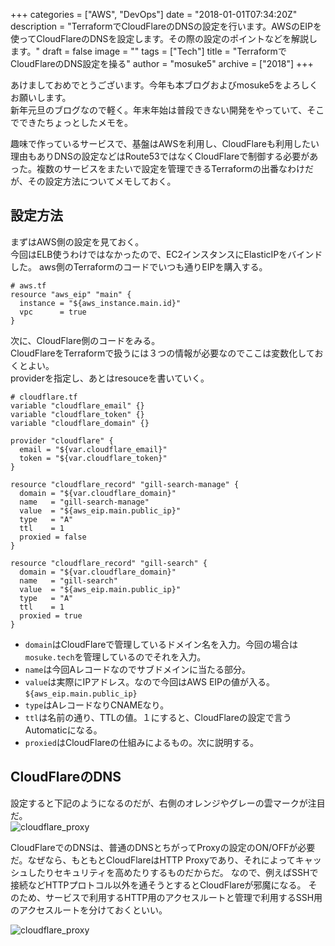 +++
categories = ["AWS", "DevOps"]
date = "2018-01-01T07:34:20Z"
description = "TerraformでCloudFlareのDNSの設定を行います。AWSのEIPを使ってCloudFlareのDNSを設定します。その際の設定のポイントなどを解説します。"
draft = false
image = ""
tags = ["Tech"]
title = "TerraformでCloudFlareのDNS設定を操る"
author = "mosuke5"
archive = ["2018"]
+++

あけましておめでとうございます。今年も本ブログおよびmosuke5をよろしくお願いします。  
新年元旦のブログなので軽く。年末年始は普段できない開発をやっていて、そこでできたちょっとしたメモを。

趣味で作っているサービスで、基盤はAWSを利用し、CloudFlareも利用したい理由もありDNSの設定などはRoute53ではなくCloudFlareで制御する必要があった。複数のサービスをまたいで設定を管理できるTerraformの出番なわけだが、その設定方法についてメモしておく。
<!--more-->

## 設定方法
まずはAWS側の設定を見ておく。  
今回はELB使うわけではなかったので、EC2インスタンスにElasticIPをバインドした。
aws側のTerraformのコードでいつも通りEIPを購入する。

```
# aws.tf
resource "aws_eip" "main" {
  instance = "${aws_instance.main.id}"
  vpc      = true
}
```

次に、CloudFlare側のコードをみる。  
CloudFlareをTerraformで扱うには３つの情報が必要なのでここは変数化しておくとよい。  
providerを指定し、あとはresouceを書いていく。

```
# cloudflare.tf
variable "cloudflare_email" {}
variable "cloudflare_token" {}
variable "cloudflare_domain" {}

provider "cloudflare" {
  email = "${var.cloudflare_email}"
  token = "${var.cloudflare_token}"
}

resource "cloudflare_record" "gill-search-manage" {
  domain = "${var.cloudflare_domain}"
  name   = "gill-search-manage"
  value  = "${aws_eip.main.public_ip}"
  type   = "A"
  ttl    = 1
  proxied = false
}

resource "cloudflare_record" "gill-search" {
  domain = "${var.cloudflare_domain}"
  name   = "gill-search"
  value  = "${aws_eip.main.public_ip}"
  type   = "A"
  ttl    = 1
  proxied = true
}
```

- `domain`はCloudFlareで管理しているドメイン名を入力。今回の場合は`mosuke.tech`を管理しているのでそれを入力。
- `name`は今回Aレコードなのでサブドメインに当たる部分。
- `value`は実際にIPアドレス。なので今回はAWS EIPの値が入る。`${aws_eip.main.public_ip}`
- `type`はAレコードなりCNAMEなり。
- `ttl`は名前の通り、TTLの値。１にすると、CloudFlareの設定で言うAutomaticになる。
- `proxied`はCloudFlareの仕組みによるもの。次に説明する。

## CloudFlareのDNS
設定すると下記のようになるのだが、右側のオレンジやグレーの雲マークが注目だ。  
![cloudflare_proxy](/image/cloudflare_dns.png)

CloudFlareでのDNSは、普通のDNSとちがってProxyの設定のON/OFFが必要だ。なぜなら、もともとCloudFlareはHTTP Proxyであり、それによってキャッシュしたりセキュリティを高めたりするものだからだ。
なので、例えばSSHで接続などHTTPプロトコル以外を通そうとするとCloudFlareが邪魔になる。
そのため、サービスで利用するHTTP用のアクセスルートと管理で利用するSSH用のアクセスルートを分けておくといい。

![cloudflare_proxy](/image/cloudflare_proxy.png)